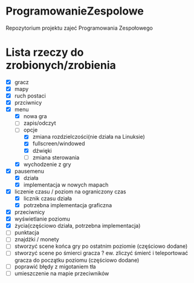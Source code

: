 # ProgramowanieZespolowe
Repozytorium projektu zajeć Programowania Zespołowego

# Lista rzeczy do zrobionych/zrobienia
- [x] gracz
- [x] mapy
- [x] ruch postaci
- [x] przciwnicy    
- [x] menu
	- [x] nowa gra
	- [ ] zapis/odczyt
	- [ ] opcje
		- [x] zmiana rozdzielczości(nie działa na Linuksie)
		- [x] fullscreen/windowed
		- [x] dźwięki
		- [ ] zmiana sterowania
	- [x] wychodzenie z gry
- [x] pausemenu
	- [x] działa
	- [x] implementacja w nowych mapach
- [x] liczenie czasu / poziom na ograniczony czas
	- [x] licznik czasu działa
	- [x] potrzebna implementacja graficzna
- [x] przeciwnicy
- [x] wyświetlanie poziomu
- [x] życia(częściowo działa, potrzebna implementacja)
- [ ] punktacja
- [ ] znajdźki / monety
- [ ] stworzyć scene końca gry po ostatnim poziomie (częściowo dodane)
- [ ] stworzyć scene po śmierci gracza ? ew. zliczyć śmierć i teleportować gracza do początku poziomu (częściowo dodane)
- [ ] poprawić błędy z migotaniem tła
- [ ] umieszczenie na mapie przeciwników
